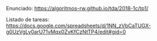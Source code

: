 Enunciado: https://algoritmos-rw.github.io/tda/2018-1c/tp1/

Listado de tareas: https://docs.google.com/spreadsheets/d/1NN_zVbCaTUGX-g0UzVgLy0arU71vMqx0ZvKfCzNtTP4/edit#gid=0

